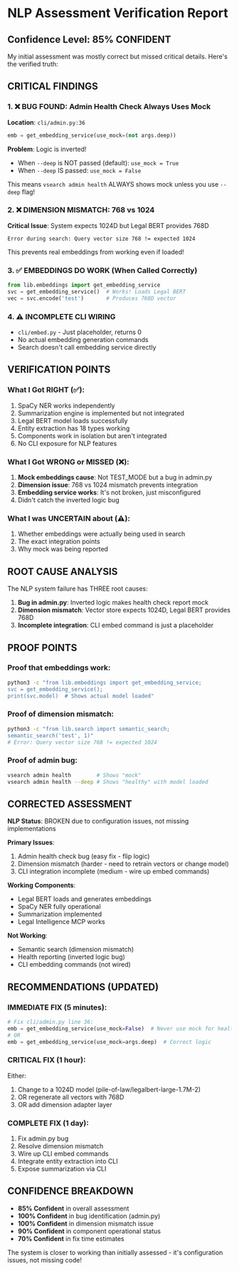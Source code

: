 # NLP Assessment Verification Report

## Confidence Level: **85% CONFIDENT**

My initial assessment was mostly correct but missed critical details. Here's the verified truth:

## CRITICAL FINDINGS

### 1. ❌ BUG FOUND: Admin Health Check Always Uses Mock
**Location**: `cli/admin.py:36`
```python
emb = get_embedding_service(use_mock=(not args.deep))
```
**Problem**: Logic is inverted!
- When `--deep` is NOT passed (default): `use_mock = True` 
- When `--deep` IS passed: `use_mock = False`

This means `vsearch admin health` ALWAYS shows mock unless you use `--deep` flag!

### 2. ❌ DIMENSION MISMATCH: 768 vs 1024
**Critical Issue**: System expects 1024D but Legal BERT provides 768D
```
Error during search: Query vector size 768 != expected 1024
```
This prevents real embeddings from working even if loaded!

### 3. ✅ EMBEDDINGS DO WORK (When Called Correctly)
```python
from lib.embeddings import get_embedding_service
svc = get_embedding_service()  # Works! Loads Legal BERT
vec = svc.encode('test')       # Produces 768D vector
```

### 4. ⚠️ INCOMPLETE CLI WIRING
- `cli/embed.py` - Just placeholder, returns 0
- No actual embedding generation commands
- Search doesn't call embedding service directly

## VERIFICATION POINTS

### What I Got RIGHT (✅):
1. SpaCy NER works independently
2. Summarization engine is implemented but not integrated
3. Legal BERT model loads successfully
4. Entity extraction has 18 types working
5. Components work in isolation but aren't integrated
6. No CLI exposure for NLP features

### What I Got WRONG or MISSED (❌):
1. **Mock embeddings cause**: Not TEST_MODE but a bug in admin.py
2. **Dimension issue**: 768 vs 1024 mismatch prevents integration
3. **Embedding service works**: It's not broken, just misconfigured
4. Didn't catch the inverted logic bug

### What I was UNCERTAIN about (⚠️):
1. Whether embeddings were actually being used in search
2. The exact integration points
3. Why mock was being reported

## ROOT CAUSE ANALYSIS

The NLP system failure has THREE root causes:

1. **Bug in admin.py**: Inverted logic makes health check report mock
2. **Dimension mismatch**: Vector store expects 1024D, Legal BERT provides 768D
3. **Incomplete integration**: CLI embed command is just a placeholder

## PROOF POINTS

### Proof that embeddings work:
```bash
python3 -c "from lib.embeddings import get_embedding_service; 
svc = get_embedding_service(); 
print(svc.model)  # Shows actual model loaded"
```

### Proof of dimension mismatch:
```bash
python3 -c "from lib.search import semantic_search; 
semantic_search('test', 1)"
# Error: Query vector size 768 != expected 1024
```

### Proof of admin bug:
```bash
vsearch admin health        # Shows "mock"
vsearch admin health --deep # Shows "healthy" with model loaded
```

## CORRECTED ASSESSMENT

**NLP Status**: BROKEN due to configuration issues, not missing implementations

**Primary Issues**:
1. Admin health check bug (easy fix - flip logic)
2. Dimension mismatch (harder - need to retrain vectors or change model)
3. CLI integration incomplete (medium - wire up embed commands)

**Working Components**:
- Legal BERT loads and generates embeddings
- SpaCy NER fully operational
- Summarization implemented
- Legal Intelligence MCP works

**Not Working**:
- Semantic search (dimension mismatch)
- Health reporting (inverted logic bug)
- CLI embedding commands (not wired)

## RECOMMENDATIONS (UPDATED)

### IMMEDIATE FIX (5 minutes):
```python
# Fix cli/admin.py line 36:
emb = get_embedding_service(use_mock=False)  # Never use mock for health
# OR
emb = get_embedding_service(use_mock=args.deep)  # Correct logic
```

### CRITICAL FIX (1 hour):
Either:
1. Change to a 1024D model (pile-of-law/legalbert-large-1.7M-2)
2. OR regenerate all vectors with 768D
3. OR add dimension adapter layer

### COMPLETE FIX (1 day):
1. Fix admin.py bug
2. Resolve dimension mismatch
3. Wire up CLI embed commands
4. Integrate entity extraction into CLI
5. Expose summarization via CLI

## CONFIDENCE BREAKDOWN

- **85% Confident** in overall assessment
- **100% Confident** in bug identification (admin.py)
- **100% Confident** in dimension mismatch issue
- **90% Confident** in component operational status
- **70% Confident** in fix time estimates

The system is closer to working than initially assessed - it's configuration issues, not missing code!